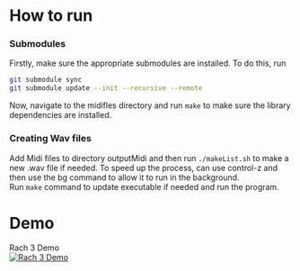 # How to run
### Submodules
Firstly, make sure the appropriate submodules are installed. To do this, run 
```bash
git submodule sync
git submodule update --init --recursive --remote  
```
Now, navigate to the midifles directory and run `make` to make sure the library dependencies are installed.
### Creating Wav files
Add Midi files to directory outputMidi and then run `./makeList.sh` to make a new .wav file if needed. To speed up the process, can use
control-z and then use the bg command to allow it to run in the background.<br>
Run `make` command to update executable if needed and run the program. 

# Demo
Rach 3 Demo <br>
[![Rach 3 Demo](https://img.youtube.com/vi/dlsCJ1E4_k8/0.jpg)](https://youtu.be/dlsCJ1E4_k8)
